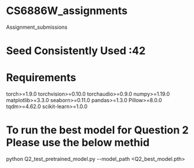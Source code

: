 # CS6886W_assignments
Assignment_submissions
# Seed Consistently Used :42
# Requirements
torch>=1.9.0
torchvision>=0.10.0
torchaudio>=0.9.0
numpy>=1.19.0
matplotlib>=3.3.0
seaborn>=0.11.0
pandas>=1.3.0
Pillow>=8.0.0
tqdm>=4.62.0
scikit-learn>=1.0.0
# To run the best model for Question 2 Please use the below methid
python Q2_test_pretrained_model.py --model_path <Q2_best_model.pth>
